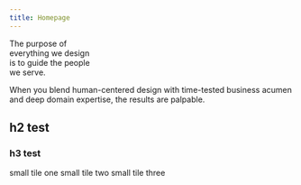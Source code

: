 ```yaml
---
title: Homepage
---
```


<title-block>
The purpose of<br>
everything we design<br>
<span>is to guide the people<br>
we serve.</span>
</title-block>

<background color="gray">

When you blend human-centered design with time-tested business acumen and deep domain expertise, the results are palpable.


  <info-tile-container title="Featured">
    <info-tile
      type="small"
      img_src="./global/images/tile-img-sm__ix-migros.png"
      img_alt="an image of a little boy drinking from a mug"
      tile_title_one="iX + Migros"
      description="An integrated experience for Switzerland's most popular brand"
      link_one="Read more">
    </info-tile>
    <info-tile
      type="small"
      img_src="./global/images/tile-img-sm__ix-migros.png"
      img_alt="an image of a little boy drinking from a mug"
      tile_title_one="iX + Migros"
      description="An integrated experience for Switzerland's most popular brand"
      link_one="Read more">
    </info-tile>
    <info-tile
      type="small"
      img_src="./global/images/tile-img-sm__ix-migros.png"
      img_alt="an image of a little boy drinking from a mug"
      tile_title_one="iX + Migros"
      description="An integrated experience for Switzerland's most popular brand"
      link_one="Read more">
    </info-tile>
  </info-tile-container>
</light>

## h2 test

### h3 test

small tile one
small tile two
small tile three

<!--  -->
</background>

